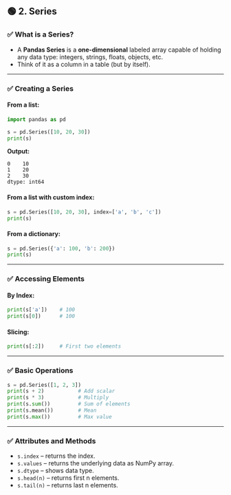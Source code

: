 ## 🟢 **2. Series**

### ✅ What is a Series?

* A **Pandas Series** is a **one-dimensional** labeled array capable of holding any data type: integers, strings, floats, objects, etc.
* Think of it as a column in a table (but by itself).

---

### ✅ Creating a Series

#### From a list:

```python
import pandas as pd

s = pd.Series([10, 20, 30])
print(s)
```

**Output:**

```
0    10
1    20
2    30
dtype: int64
```

#### From a list with custom index:

```python
s = pd.Series([10, 20, 30], index=['a', 'b', 'c'])
print(s)
```

#### From a dictionary:

```python
s = pd.Series({'a': 100, 'b': 200})
print(s)
```

---

### ✅ Accessing Elements

#### By Index:

```python
print(s['a'])    # 100
print(s[0])      # 100
```

#### Slicing:

```python
print(s[:2])     # First two elements
```

---

### ✅ Basic Operations

```python
s = pd.Series([1, 2, 3])
print(s + 2)           # Add scalar
print(s * 3)           # Multiply
print(s.sum())         # Sum of elements
print(s.mean())        # Mean
print(s.max())         # Max value
```

---

### ✅ Attributes and Methods

* `s.index` – returns the index.
* `s.values` – returns the underlying data as NumPy array.
* `s.dtype` – shows data type.
* `s.head(n)` – returns first n elements.
* `s.tail(n)` – returns last n elements.

